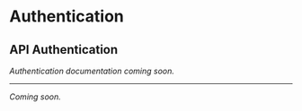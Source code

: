 # Authentication

## API Authentication

*Authentication documentation coming soon.*

---

*Coming soon.*
